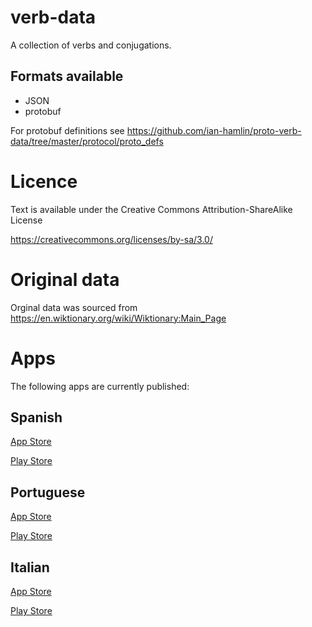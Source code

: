 # verb-data
A collection of verbs and conjugations. 

## Formats available 
* JSON
* protobuf

For protobuf definitions see https://github.com/ian-hamlin/proto-verb-data/tree/master/protocol/proto_defs

# Licence 
Text is available under the Creative Commons Attribution-ShareAlike License

https://creativecommons.org/licenses/by-sa/3.0/

# Original data
Orginal data was sourced from https://en.wiktionary.org/wiki/Wiktionary:Main_Page

# Apps

The following apps are currently published:

## Spanish

[App Store](https://itunes.apple.com/gb/app/spanish-verbs/id1187878897?mt=8)

[Play Store](https://play.google.com/store/apps/details?id=verbviewer.esverbs.droid&hl=en_GB)
## Portuguese

[App Store](https://itunes.apple.com/gb/app/portuguese-verbs/id1254828017?mt=8)

[Play Store](https://play.google.com/store/apps/details?id=verbviewer.ptverbs.droid&hl=en_GB)
## Italian

[App Store](https://itunes.apple.com/us/app/italian-verbs-dictionary/id1258282814?ls=1&mt=8)

[Play Store](https://play.google.com/store/apps/details?id=verbviewer.itverbs.droid&hl=en_GB)
